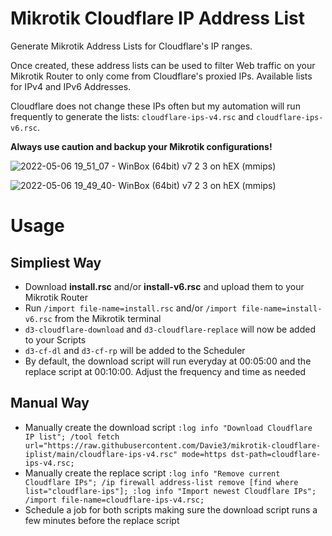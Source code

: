 # Mikrotik Cloudflare IP Address List
Generate Mikrotik Address Lists for Cloudflare's IP ranges.

Once created, these address lists can be used to filter Web traffic on your Mikrotik Router to only come from Cloudflare's proxied IPs. Available lists for IPv4 and IPv6 Addresses.

Cloudflare does not change these IPs often but my automation will run frequently to generate the lists: `cloudflare-ips-v4.rsc` and `cloudflare-ips-v6.rsc`.

**Always use caution and backup your Mikrotik configurations!**

![2022-05-06 19_51_07 - WinBox (64bit) v7 2 3 on hEX (mmips)](https://user-images.githubusercontent.com/536044/167235264-3022272e-99b5-48ce-85a6-54178d75afe9.png)

![2022-05-06 19_49_40- WinBox (64bit) v7 2 3 on hEX (mmips)](https://user-images.githubusercontent.com/536044/167235272-295a3516-aa08-4cd3-8294-40a4a8c2bd3f.png)

# Usage
## Simpliest Way
- Download **install.rsc** and/or **install-v6.rsc** and upload them to your Mikrotik Router
- Run `/import file-name=install.rsc` and/or `/import file-name=install-v6.rsc` from the Mikrotik terminal
- `d3-cloudflare-download` and `d3-cloudflare-replace` will now be added to your Scripts
- `d3-cf-dl` and `d3-cf-rp` will be added to the Scheduler
- By default, the download script will run everyday at 00:05:00 and the replace script at 00:10:00. Adjust the frequency and time as needed

## Manual Way
- Manually create the download script
`:log info "Download Cloudflare IP list";
/tool fetch url="https://raw.githubusercontent.com/Davie3/mikrotik-cloudflare-iplist/main/cloudflare-ips-v4.rsc" mode=https dst-path=cloudflare-ips-v4.rsc;`
- Manually create the replace script
`:log info "Remove current Cloudflare IPs";
/ip firewall address-list remove [find where list="cloudflare-ips"];
:log info "Import newest Cloudflare IPs";
/import file-name=cloudflare-ips-v4.rsc;`
- Schedule a job for both scripts making sure the download script runs a few minutes before the replace script
